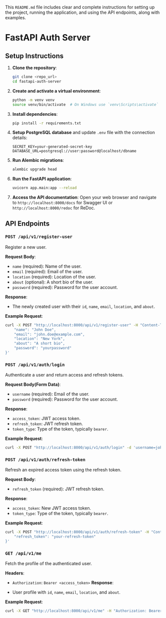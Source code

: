 This `README.md` file includes clear and complete instructions for setting up the project, running the application, and using the API endpoints, along with examples.
# FastAPI Auth Server

## Setup Instructions

1. **Clone the repository**:
    ```sh
    git clone <repo_url>
    cd fastapi-auth-server
    ```

2. **Create and activate a virtual environment**:
    ```sh
    python -m venv venv
    source venv/bin/activate  # On Windows use `venv\Scripts\activate`
    ```

3. **Install dependencies**:
    ```sh
    pip install -r requirements.txt
    ```

4. **Setup PostgreSQL database** and update `.env` file with the connection details:
    ```dotenv
    SECRET_KEY=your-generated-secret-key
    DATABASE_URL=postgresql://user:password@localhost/dbname
    ```

5. **Run Alembic migrations**:
    ```sh
    alembic upgrade head
    ```

6. **Run the FastAPI application**:
    ```sh
    uvicorn app.main:app --reload
    ```

7. **Access the API documentation**:
    Open your web browser and navigate to `http://localhost:8000/docs` for Swagger UI or `http://localhost:8000/redoc` for ReDoc.

## API Endpoints

### `POST /api/v1/register-user`

Register a new user.

**Request Body**:
- `name` (required): Name of the user.
- `email` (required): Email of the user.
- `location` (required): Location of the user.
- `about` (optional): A short bio of the user.
- `password` (required): Password for the user account.

**Response**:
- The newly created user with their `id`, `name`, `email`, `location`, and `about`.

**Example Request**:
```sh
curl -X POST "http://localhost:8000/api/v1/register-user" -H "Content-Type: application/json" -d '{
    "name": "John Doe",
    "email": "john.doe@example.com",
    "location": "New York",
    "about": "A short bio",
    "password": "yourpassword"
}'
```

### `POST /api/v1/auth/login`

Authenticate a user and return access and refresh tokens.

**Request Body(Form Data)**:
- `username` (required): Email of the user.
- `password` (required): Password for the user account.

**Response**:
- `access_token`: JWT access token.
- `refresh_token`: JWT refresh token.
- `token_type`: Type of the token, typically `bearer`.

**Example Request**:
```sh
curl -X POST "http://localhost:8000/api/v1/auth/login" -d 'username=john.doe@example.com&password=yourpassword'
```

### `POST /api/v1/auth/refresh-token`

Refresh an expired access token using the refresh token.

**Request Body**:
- `refresh_token` (required): JWT refresh token.

**Response**:
- `access_token`: New JWT access token.
- `token_type`: Type of the token, typically `bearer`.

**Example Request**:
```sh
curl -X POST "http://localhost:8000/api/v1/auth/refresh-token" -H "Content-Type: application/json" -d '{
    "refresh_token": "your-refresh-token"
}'
```

### `GET /api/v1/me`
Fetch the profile of the authenticated user.

**Headers**:

- `Authorization`: `Bearer <access_token>`
**Response**:

- User profile with `id`, `name`, `email`, `location`, and `about`.

**Example Request**:
```sh
curl -X GET "http://localhost:8000/api/v1/me" -H "Authorization: Bearer your-access-token"
```





